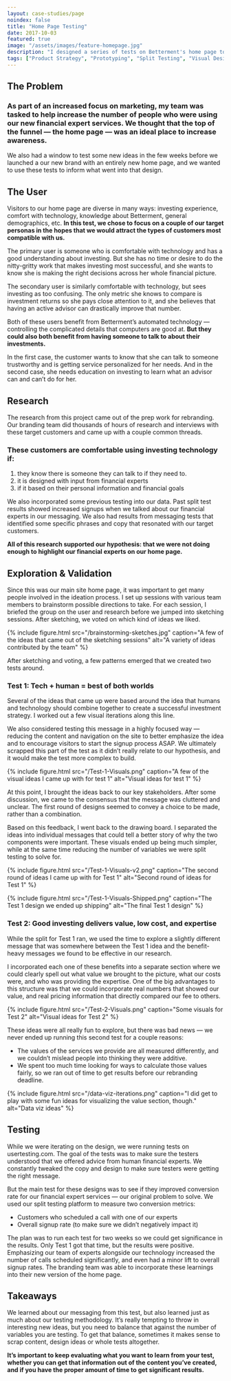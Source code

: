 ```yaml
---
layout: case-studies/page
noindex: false
title: "Home Page Testing"
date: 2017-10-03
featured: true
image: "/assets/images/feature-homepage.jpg"
description: "I designed a series of tests on Betterment's home page to increase interest in our new financial expert services and to entice visitors to sign up for these services."
tags: ["Product Strategy", "Prototyping", "Split Testing", "Visual Design", "Landing Pages"]
---
```


## The Problem
### As part of an increased focus on marketing, my team was tasked to help increase the number of people who were using our new financial expert services. We thought that the top of the funnel — the home page — was an ideal place to increase awareness.

We also had a window to test some new ideas in the few weeks before we launched a our new brand with an entirely new home page, and we wanted to use these tests to inform what went into that design.

## The User
Visitors to our home page are diverse in many ways: investing experience, comfort with technology, knowledge about Betterment, general demographics, etc. **In this test, we chose to focus on a couple of our target personas in the hopes that we would attract the types of customers most compatible with us.**

The primary user is someone who is comfortable with technology and has a good understanding about investing. But she has no time or desire to do the nitty-gritty work that makes investing most successful, and she wants to know she is making the right decisions across her whole financial picture.

The secondary user is similarly comfortable with technology, but sees investing as too confusing. The only metric she knows to compare is investment returns so she pays close attention to it, and she believes that having an active advisor can drastically improve that number.

Both of these users benefit from Betterment’s automated technology — controlling the complicated details that computers are good at. **But they could also both benefit from having someone to talk to about their investments.**

In the first case, the customer wants to know that she can talk to someone trustworthy and is getting service personalized for her needs. And in the second case, she needs education on investing to learn what an advisor can and can’t do for her.

## Research
The research from this project came out of the prep work for rebranding. Our branding team did thousands of hours of research and interviews with these target customers and came up with a couple common threads.

### These customers are comfortable using investing technology if:
1. they know there is someone they can talk to if they need to.
2. it is designed with input from financial experts
3. if it based on their personal information and financial goals

We also incorporated some previous testing into our data. Past split test results showed increased signups when we talked about our financial experts in our messaging. We also had results from messaging tests that identified some specific phrases and copy that resonated with our target customers.

**All of this research supported our hypothesis: that we were not doing enough to highlight our financial experts on our home page.**

## Exploration & Validation
Since this was our main site home page, it was important to get many people involved in the ideation process. I set up sessions with various team members to brainstorm possible directions to take. For each session, I briefed the group on the user and research before we jumped into sketching sessions. After sketching, we voted on which kind of ideas we liked.

{% include figure.html src="/brainstorming-sketches.jpg" caption="A few of the ideas that came out of the sketching sessions" alt="A variety of ideas contributed by the team" %}

After sketching and voting, a few patterns emerged that we created two tests around.

### Test 1: Tech + human = best of both worlds

Several of the ideas that came up were based around the idea that humans and technology should combine together to create a successful investment strategy. I worked out a few visual iterations along this line.

We also considered testing this message in a highly focused way — reducing the content and navigation on the site to better emphasize the idea and to encourage visitors to start the signup process ASAP. We ultimately scrapped this part of the test as it didn’t really relate to our hypothesis, and it would make the test more complex to build.

{% include figure.html src="/Test-1-Visuals.png" caption="A few of the visual ideas I came up with for test 1" alt="Visual ideas for test 1" %}

At this point, I brought the ideas back to our key stakeholders. After some discussion, we came to the consensus that the message was cluttered and unclear. The first round of designs seemed to convey a choice to be made, rather than a combination.

Based on this feedback, I went back to the drawing board. I separated the ideas into individual messages that could tell a better story of why the two components were important. These visuals ended up being much simpler, while at the same time reducing the number of variables we were split testing to solve for.

{% include figure.html src="/Test-1-Visuals-v2.png" caption="The second round of ideas I came up with for Test 1" alt="Second round of ideas for Test 1" %}

{% include figure.html src="/Test-1-Visuals-Shipped.png" caption="The Test 1 design we ended up shipping" alt="The final Test 1 design" %}

### Test 2: Good investing delivers value, low cost, and expertise

While the split for Test 1 ran, we used the time to explore a slightly different message that was somewhere between the Test 1 idea and the benefit-heavy messages we found to be effective in our research.

I incorporated each one of these benefits into a separate section where we could clearly spell out what value we brought to the picture, what our costs were, and who was providing the expertise. One of the big advantages to this structure was that we could incorporate real numbers that showed our value, and real pricing information that directly compared our fee to others.

{% include figure.html src="/Test-2-Visuals.png" caption="Some visuals for Test 2" alt="Visual ideas for Test 2" %}

These ideas were all really fun to explore, but there was bad news — we never ended up running this second test for a couple reasons:
- The values of the services we provide are all measured differently, and we couldn’t mislead people into thinking they were additive.
- We spent too much time looking for ways to calculate those values fairly, so we ran out of time to get results before our rebranding deadline.

{% include figure.html src="/data-viz-iterations.png" caption="I did get to play with some fun ideas for visualizing the value section, though." alt="Data viz ideas" %}

## Testing
While we were iterating on the design, we were running tests on usertesting.com. The goal of the tests was to make sure the testers understood that we offered advice from human financial experts. We constantly tweaked the copy and design to make sure testers were getting the right message.

But the main test for these designs was to see if they improved conversion rate for our financial expert services — our original problem to solve. We used our split testing platform to measure two conversion metrics:

- Customers who scheduled a call with one of our experts
- Overall signup rate (to make sure we didn’t negatively impact it)

The plan was to run each test for two weeks so we could get significance in the results. Only Test 1 got that time, but the results were positive. Emphasizing our team of experts alongside our technology increased the number of calls scheduled significantly, and even had a minor lift to overall signup rates. The branding team was able to incorporate these learnings into their new version of the home page.

## Takeaways
We learned about our messaging from this test, but also learned just as much about our testing methodology. It’s really tempting to throw in interesting new ideas, but you need to balance that against the number of variables you are testing. To get that balance, sometimes it makes sense to scrap content, design ideas or whole tests altogether.

**It’s important to keep evaluating what you want to learn from your test, whether you can get that information out of the content you’ve created, and if you have the proper amount of time to get significant results.**
